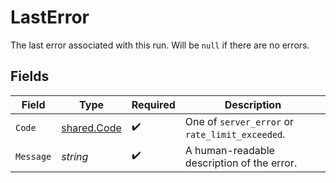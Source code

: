 # LastError

The last error associated with this run. Will be `null` if there are no errors.


## Fields

| Field                                           | Type                                            | Required                                        | Description                                     |
| ----------------------------------------------- | ----------------------------------------------- | ----------------------------------------------- | ----------------------------------------------- |
| `Code`                                          | [shared.Code](../../models/shared/code.md)      | :heavy_check_mark:                              | One of `server_error` or `rate_limit_exceeded`. |
| `Message`                                       | *string*                                        | :heavy_check_mark:                              | A human-readable description of the error.      |